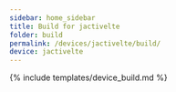 ```yaml
---
sidebar: home_sidebar
title: Build for jactivelte
folder: build
permalink: /devices/jactivelte/build/
device: jactivelte
---
```

{% include templates/device_build.md %}
